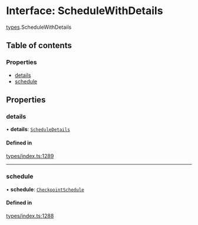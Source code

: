 # Interface: ScheduleWithDetails

[types](../wiki/types).ScheduleWithDetails

## Table of contents

### Properties

- [details](../wiki/types.ScheduleWithDetails#details)
- [schedule](../wiki/types.ScheduleWithDetails#schedule)

## Properties

### details

• **details**: [`ScheduleDetails`](../wiki/api.entities.CheckpointSchedule.types.ScheduleDetails)

#### Defined in

[types/index.ts:1289](https://github.com/PolymathNetwork/polymesh-sdk/blob/c6fe1be3/src/types/index.ts#L1289)

___

### schedule

• **schedule**: [`CheckpointSchedule`](../wiki/api.entities.CheckpointSchedule.CheckpointSchedule)

#### Defined in

[types/index.ts:1288](https://github.com/PolymathNetwork/polymesh-sdk/blob/c6fe1be3/src/types/index.ts#L1288)
